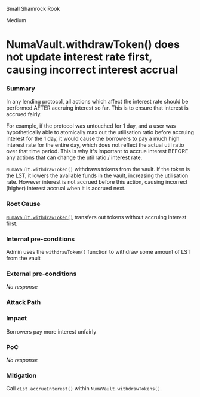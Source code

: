 Small Shamrock Rook

Medium

# NumaVault.withdrawToken() does not update interest rate first, causing incorrect interest accrual

### Summary

In any lending protocol, all actions which affect the interest rate should be performed AFTER accruing interest so far. This is to ensure that interest is accrued fairly. 

For example, if the protocol was untouched for 1 day, and a user was hypothetically able to atomically max out the utilisation ratio before accruing interest for the 1 day, it would cause the borrowers to pay a much high interest rate for the entire day, which does not reflect the actual util ratio over that time period. This is why it's important to accrue interest BEFORE any actions that can change the util ratio / interest rate.

`NumaVault.withdrawToken()` withdraws tokens from the vault. If the token is the LST, it lowers the available funds in the vault, increasing the utilisation rate. However interest is not accrued before this action, causing incorrect (higher) interest accrual when it is accrued next.

### Root Cause

[`NumaVault.withdrawToken()`](https://github.com/sherlock-audit/2024-12-numa-audit/blob/ae1d7781efb4cb2c3a40c642887ddadeecabb97d/Numa/contracts/NumaProtocol/NumaVault.sol#L1299) transfers out tokens without accruing interest first.

### Internal pre-conditions

Admin uses the `withdrawToken()` function to withdraw some amount of LST from the vault

### External pre-conditions

_No response_

### Attack Path

### Impact

Borrowers pay more interest unfairly

### PoC

_No response_

### Mitigation

Call `cLst.accrueInterest()` within `NumaVault.withdrawTokens()`.